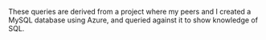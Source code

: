 These queries are derived from a project where my peers and I created a MySQL database using Azure, and queried against it to show knowledge of SQL.
